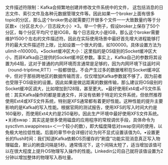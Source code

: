 文件描述符限制：Kafka会频繁地创建井修改文件系统中的文件， 这包括消息的日志文件、索引文件及各种元数据管理文件等。因此如果一个broker上面有很多topic的分区，那么这个broker势必就需要打开很多个文件一一大致数量约等于分区数×（分区总大小／日志段大小〉×3。举一个例子，假设broker上保存了50个分区，每个分区平均尺寸是IOGB，每个日志段大小是IGB，那么这个broker需要维护1500个左右的文件描述符。因此在实际使用场景中最好首先增大进程能够打开的最大文件描述符上限，比如设置一个很大的值，如100000。具体设置方法为ulimit-n100000。•Socket缓冲区大小：这里指的是OS级别的Socket缓冲区大小，而非Kafka自己提供的Socket缓冲区参数。事实上，Kafka自己的参数将其设置为64阻，这对于普通的内网环境而言通常是足够的，因为内网环境下往返时间（round-triptime,RTT）一般都很低，不会产生过多的数据堆积在Socket缓冲区中，但对于那些跨地区的数据传输而言，仅仅增加Kafka参数就不够了，因为前者也受限于OS级别的设置。因此如果是做远距离的数据传输，那么建议将OS级别的Socket缓冲区调大，比如增加到128阻，甚至更大。•最好使用Ext4或×FS文件系统：其实Kafka操作的都是普通文件，并没有依赖于特定的文件系统，但依然推荐使用Ext4或XFS文件系统，特别是XFS通常都有着更好性能。这种性能的提升主要影响的是Kafka的写入性能。根据官网的测试报告，使用XFS的写入时间大约是160毫秒，而使用Ext4大约是250毫秒。因此生产环境中最好使用XFS文件系统。•关闭swap：其实这是很多使用磁盘的应用程序的常规调优手段，具体命令为sysctlvm.swappiness=＜一个较小的数〉，即大幅度降低对swap空间的使用，以免极大地拉低性能。后面的章节中会详细讨论为何不显式设置该值为0。•设置更长的flush时间：我们知道Kafka依赖OS页缓存的“刷盘”功能实现消息真正写入物理磁盘，默认的刷盘问隔是5秒。通常情况下，这个间隔太短了，适当增加该值可以在很大程度上提升OS物理写入操作的性能。Linkedin公司自己就将该值设置为2分钟以增加整体的物理写入吞吐量。